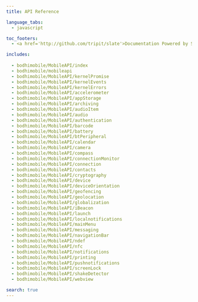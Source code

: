 ```yaml
---
title: API Reference

language_tabs:
  - javascript

toc_footers:
  - <a href='http://github.com/tripit/slate'>Documentation Powered by Slate</a>

includes:
  
  - bodhimobile/MobileAPI/index
  - bodhimobile/mobileapi
  - bodhimobile/MobileAPI/kernelPromise
  - bodhimobile/MobileAPI/kernelEvents
  - bodhimobile/MobileAPI/kernelErrors
  - bodhimobile/MobileAPI/accelerometer
  - bodhimobile/MobileAPI/appStorage
  - bodhimobile/MobileAPI/archiving
  - bodhimobile/MobileAPI/audioItem
  - bodhimobile/MobileAPI/audio
  - bodhimobile/MobileAPI/authentication
  - bodhimobile/MobileAPI/barcode
  - bodhimobile/MobileAPI/battery
  - bodhimobile/MobileAPI/btPeripheral
  - bodhimobile/MobileAPI/calendar
  - bodhimobile/MobileAPI/camera
  - bodhimobile/MobileAPI/compass
  - bodhimobile/MobileAPI/connectionMonitor
  - bodhimobile/MobileAPI/connection
  - bodhimobile/MobileAPI/contacts
  - bodhimobile/MobileAPI/cryptography
  - bodhimobile/MobileAPI/device
  - bodhimobile/MobileAPI/deviceOrientation
  - bodhimobile/MobileAPI/geofencing
  - bodhimobile/MobileAPI/geolocation
  - bodhimobile/MobileAPI/globalization
  - bodhimobile/MobileAPI/iBeacon
  - bodhimobile/MobileAPI/launch
  - bodhimobile/MobileAPI/localnotifications
  - bodhimobile/MobileAPI/mainMenu
  - bodhimobile/MobileAPI/messaging
  - bodhimobile/MobileAPI/navigationBar
  - bodhimobile/MobileAPI/ndef
  - bodhimobile/MobileAPI/nfc
  - bodhimobile/MobileAPI/notifications
  - bodhimobile/MobileAPI/printing
  - bodhimobile/MobileAPI/pushnotifications
  - bodhimobile/MobileAPI/screenLock
  - bodhimobile/MobileAPI/shakeDetector
  - bodhimobile/MobileAPI/webview

search: true
---
```


